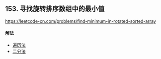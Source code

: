 ## 153. 寻找旋转排序数组中的最小值

https://leetcode-cn.com/problems/find-minimum-in-rotated-sorted-array


#### 解法  

* [遍历法](_1.py)
* [二分法](_2.py)

